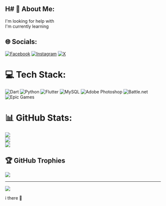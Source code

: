 ## H# 💫 About Me:
I'm looking for help with<br>I'm currently learning


## 🌐 Socials:
[![Facebook](https://img.shields.io/badge/Facebook-%231877F2.svg?logo=Facebook&logoColor=white)](https://facebook.com/rezarasam) [![Instagram](https://img.shields.io/badge/Instagram-%23E4405F.svg?logo=Instagram&logoColor=white)](https://instagram.com/r..rasam_) [![X](https://img.shields.io/badge/X-black.svg?logo=X&logoColor=white)](https://x.com/rezarasam) 

# 💻 Tech Stack:
![Dart](https://img.shields.io/badge/dart-%230175C2.svg?style=for-the-badge&logo=dart&logoColor=white) ![Python](https://img.shields.io/badge/python-3670A0?style=for-the-badge&logo=python&logoColor=ffdd54) ![Flutter](https://img.shields.io/badge/Flutter-%2302569B.svg?style=for-the-badge&logo=Flutter&logoColor=white) ![MySQL](https://img.shields.io/badge/mysql-4479A1.svg?style=for-the-badge&logo=mysql&logoColor=white) ![Adobe Photoshop](https://img.shields.io/badge/adobe%20photoshop-%2331A8FF.svg?style=for-the-badge&logo=adobe%20photoshop&logoColor=white) ![Battle.net](https://img.shields.io/badge/battle.net-%2300AEFF.svg?style=for-the-badge&logo=battle.net&logoColor=white) ![Epic Games](https://img.shields.io/badge/epicgames-%23313131.svg?style=for-the-badge&logo=epicgames&logoColor=white)
# 📊 GitHub Stats:
![](https://github-readme-stats.vercel.app/api?username=rezarasam&theme=default_repocard&hide_border=true&include_all_commits=false&count_private=true)<br/>
![](https://github-readme-streak-stats.herokuapp.com/?user=rezarasam&theme=default_repocard&hide_border=true)<br/>
![](https://github-readme-stats.vercel.app/api/top-langs/?username=rezarasam&theme=default_repocard&hide_border=true&include_all_commits=false&count_private=true&layout=compact)

## 🏆 GitHub Trophies
![](https://github-profile-trophy.vercel.app/?username=rezarasam&theme=default_repocard&no-frame=false&no-bg=true&margin-w=4)

---
[![](https://visitcount.itsvg.in/api?id=rezarasam&icon=1&color=0)](https://visitcount.itsvg.in)

<!-- Proudly created with GPRM ( https://gprm.itsvg.in ) -->i there 👋

<!--
**rezarasam/rezarasam** is a ✨ _special_ ✨ repository because its `README.md` (this file) appears on your GitHub profile.

Here are some ideas to get you started:

- 🔭 I’m currently working on ...
- 🌱 I’m currently learning ...
- 👯 I’m looking to collaborate on ...
- 🤔 I’m looking for help with ...
- 💬 Ask me about ...
- 📫 How to reach me: ...
- 😄 Pronouns: ...
- ⚡ Fun fact: ...
-->
